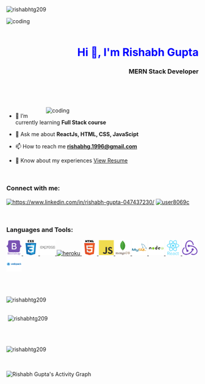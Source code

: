 <!-- ![MasterHead](https://media.istockphoto.com/videos/young-man-cartoon-hd-animation-video-id1030543114?s=640x640) -->


<p align="left"> <img src="https://komarev.com/ghpvc/?username=rishabhtg209&label=Profile%20views&color=0e75b6&style=flat" alt="rishabhtg209" /> </p>
<img align="left" alt="coding" width="400" src="https://media.istockphoto.com/videos/young-man-cartoon-hd-animation-video-id1030543114?s=640x640"></img>
<br><br>
<h1 style="color:blue" align="right">Hi 👋, I'm Rishabh Gupta</h1>
<h3 align="right">MERN Stack Developer</h3>




<br><br><br>
<br>
<img align="right" alt="coding" width="400" src="https://cdn.dribbble.com/users/2401141/screenshots/5487982/developers-gif-showcase.gif"></img>

- 🌱 I’m currently learning **Full Stack course**

- 💬 Ask me about **ReactJs, HTML, CSS, JavaScipt**

- 📫 How to reach me **rishabhg.1996@gmail.com**

- 📄 Know about my experiences [View Resume](https://drive.google.com/file/d/13bMKOlK1Y37z71SRiDI1dvkhZwU4NISD/view?usp=sharing)
<br>
<h3 align="left">Connect with me:</h3>
<p align="left">
<a href="https://linkedin.com/in/rishabh-gupta-047437230/" target="blank"><img align="center" src="https://raw.githubusercontent.com/rahuldkjain/github-profile-readme-generator/master/src/images/icons/Social/linked-in-alt.svg" alt="https://www.linkedin.com/in/rishabh-gupta-047437230/" height="30" width="40" /></a>
<a href="https://www.leetcode.com/user8069c" target="blank"><img align="center" src="https://raw.githubusercontent.com/rahuldkjain/github-profile-readme-generator/master/src/images/icons/Social/leet-code.svg" alt="user8069c" height="30" width="40" /></a>
</p>
<br>
<h3 align="left">Languages and Tools:</h3>
<p align="left"> <a href="https://getbootstrap.com" target="_blank" rel="noreferrer"> <img src="https://raw.githubusercontent.com/devicons/devicon/master/icons/bootstrap/bootstrap-plain-wordmark.svg" alt="bootstrap" width="40" height="40"/> </a> <a href="https://www.w3schools.com/css/" target="_blank" rel="noreferrer"> <img src="https://raw.githubusercontent.com/devicons/devicon/master/icons/css3/css3-original-wordmark.svg" alt="css3" width="40" height="40"/> </a> <a href="https://expressjs.com" target="_blank" rel="noreferrer"> <img src="https://raw.githubusercontent.com/devicons/devicon/master/icons/express/express-original-wordmark.svg" alt="express" width="40" height="40"/> </a> <a href="https://heroku.com" target="_blank" rel="noreferrer"> <img src="https://www.vectorlogo.zone/logos/heroku/heroku-icon.svg" alt="heroku" width="40" height="40"/> </a> <a href="https://www.w3.org/html/" target="_blank" rel="noreferrer"> <img src="https://raw.githubusercontent.com/devicons/devicon/master/icons/html5/html5-original-wordmark.svg" alt="html5" width="40" height="40"/> </a> <a href="https://developer.mozilla.org/en-US/docs/Web/JavaScript" target="_blank" rel="noreferrer"> <img src="https://raw.githubusercontent.com/devicons/devicon/master/icons/javascript/javascript-original.svg" alt="javascript" width="40" height="40"/> </a> <a href="https://www.mongodb.com/" target="_blank" rel="noreferrer"> <img src="https://raw.githubusercontent.com/devicons/devicon/master/icons/mongodb/mongodb-original-wordmark.svg" alt="mongodb" width="40" height="40"/> </a> <a href="https://www.mysql.com/" target="_blank" rel="noreferrer"> <img src="https://raw.githubusercontent.com/devicons/devicon/master/icons/mysql/mysql-original-wordmark.svg" alt="mysql" width="40" height="40"/> </a> <a href="https://nodejs.org" target="_blank" rel="noreferrer"> <img src="https://raw.githubusercontent.com/devicons/devicon/master/icons/nodejs/nodejs-original-wordmark.svg" alt="nodejs" width="40" height="40"/> </a> <a href="https://reactjs.org/" target="_blank" rel="noreferrer"> <img src="https://raw.githubusercontent.com/devicons/devicon/master/icons/react/react-original-wordmark.svg" alt="react" width="40" height="40"/> </a> <a href="https://redux.js.org" target="_blank" rel="noreferrer"> <img src="https://raw.githubusercontent.com/devicons/devicon/master/icons/redux/redux-original.svg" alt="redux" width="40" height="40"/> </a> <a href="https://webpack.js.org" target="_blank" rel="noreferrer"> <img src="https://raw.githubusercontent.com/devicons/devicon/d00d0969292a6569d45b06d3f350f463a0107b0d/icons/webpack/webpack-original-wordmark.svg" alt="webpack" width="40" height="40"/> </a> </p>
<br><br>
<p><img align="left" src="https://github-readme-stats.vercel.app/api/top-langs?username=rishabhtg209&show_icons=true&locale=en&layout=compact" alt="rishabhtg209" /></p>
<br><br>
<p>&nbsp;<img align="center" src="https://github-readme-stats.vercel.app/api?username=rishabhtg209&show_icons=true&locale=en" alt="rishabhtg209" /></p>
<br><br>
<p><img align="center" src="https://github-readme-streak-stats.herokuapp.com/?user=rishabhtg209&" alt="rishabhtg209" /></p>
<br><br>
<img alt="Rishabh Gupta's Activity Graph" src="https://activity-graph.herokuapp.com/graph?username=RishabhTG209&bg_color=0D1117&color=5BCDEC&line=5BCDEC&point=FFFFFF&hide_border=true" />
